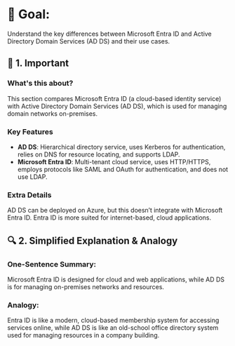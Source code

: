 # 🎯 Goal:
Understand the key differences between Microsoft Entra ID and Active Directory Domain Services (AD DS) and their use cases.

## 🧠 1. Important

### What's this about?
This section compares Microsoft Entra ID (a cloud-based identity service) with Active Directory Domain Services (AD DS), which is used for managing domain networks on-premises.

### Key Features
- **AD DS**: Hierarchical directory service, uses Kerberos for authentication, relies on DNS for resource locating, and supports LDAP.
- **Microsoft Entra ID**: Multi-tenant cloud service, uses HTTP/HTTPS, employs protocols like SAML and OAuth for authentication, and does not use LDAP.

### Extra Details
AD DS can be deployed on Azure, but this doesn’t integrate with Microsoft Entra ID. Entra ID is more suited for internet-based, cloud applications.

## 🔍 2. Simplified Explanation & Analogy
### One-Sentence Summary:  
Microsoft Entra ID is designed for cloud and web applications, while AD DS is for managing on-premises networks and resources.

### Analogy:  
Entra ID is like a modern, cloud-based membership system for accessing services online, while AD DS is like an old-school office directory system used for managing resources in a company building.